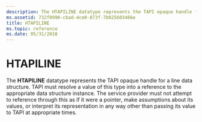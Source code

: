 ```yaml
---
description: The HTAPILINE datatype represents the TAPI opaque handle for a line data structure.
ms.assetid: 732f0990-cbad-4ce0-873f-7b025603466e
title: HTAPILINE
ms.topic: reference
ms.date: 05/31/2018
---
```


# HTAPILINE

The **HTAPILINE** datatype represents the TAPI opaque handle for a line data structure. TAPI must resolve a value of this type into a reference to the appropriate data structure instance. The service provider must not attempt to reference through this as if it were a pointer, make assumptions about its values, or interpret its representation in any way other than passing its value to TAPI at appropriate times.

 

 



